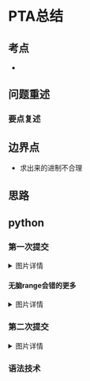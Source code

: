 # PTA总结
## 考点
+ 


## 问题重述

### 要点复述

## 边界点
+ 求出来的进制不合理

## 思路

## python
### 第一次提交

<details><summary>图片详情</summary><img src="https://raw.githubusercontent.com/ednow/cloudimg/main/githubio/20210830083550.png" alt="找不到图片(Image not found)" onerror="this.onerror=null;this.src='https://gitee.com/ednow/cloudimg/raw/main/githubio/20210830083550.png';" /></details>

#### 无脑range会错的更多
<details><summary>图片详情</summary><img src="https://raw.githubusercontent.com/ednow/cloudimg/main/githubio/20210830084024.png" alt="找不到图片(Image not found)" onerror="this.onerror=null;this.src='https://gitee.com/ednow/cloudimg/raw/main/githubio/20210830084024.png';" /></details>

### 第二次提交
<details><summary>图片详情</summary><img src="https://raw.githubusercontent.com/ednow/cloudimg/main/githubio/20210830185743.png" alt="找不到图片(Image not found)" onerror="this.onerror=null;this.src='https://gitee.com/ednow/cloudimg/raw/main/githubio/20210830185743.png';" /></details>


### 语法技术